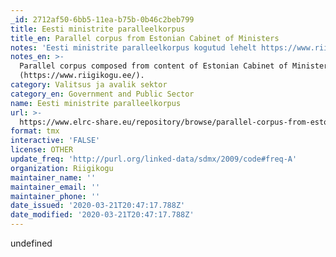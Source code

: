 ```yaml
---
_id: 2712af50-6bb5-11ea-b75b-0b46c2beb799
title: Eesti ministrite paralleelkorpus
title_en: Parallel corpus from Estonian Cabinet of Ministers
notes: 'Eesti ministrite paralleelkorpus kogutud lehelt https://www.riigikogu.ee/'
notes_en: >-
  Parallel corpus composed from content of Estonian Cabinet of Ministers website
  (https://www.riigikogu.ee/).
category: Valitsus ja avalik sektor
category_en: Government and Public Sector
name: Eesti ministrite paralleelkorpus
url: >-
  https://www.elrc-share.eu/repository/browse/parallel-corpus-from-estonian-cabinet-of-ministers-processed/32d399a86d1b11e7b7d400155d0267064a531119602b4a9c80337a59601a2543/
format: tmx
interactive: 'FALSE'
license: OTHER
update_freq: 'http://purl.org/linked-data/sdmx/2009/code#freq-A'
organization: Riigikogu
maintainer_name: ''
maintainer_email: ''
maintainer_phone: ''
date_issued: '2020-03-21T20:47:17.788Z'
date_modified: '2020-03-21T20:47:17.788Z'
---
```

undefined
